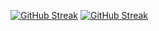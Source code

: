[![GitHub Streak](https://github-readme-streak-stats.herokuapp.com?user=tomasmck)](https://git.io/streak-stats)
[![GitHub Streak](https://github-readme-streak-stats.herokuapp.com?user=tomasmck&mode=weekly&hide_total_contributions=true)](https://git.io/streak-stats)

